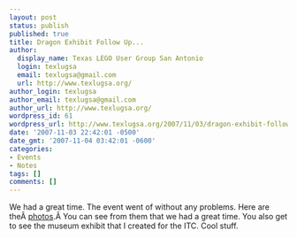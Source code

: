 ```yaml
---
layout: post
status: publish
published: true
title: Dragon Exhibit Follow Up...
author:
  display_name: Texas LEGO User Group San Antonio
  login: texlugsa
  email: texlugsa@gmail.com
  url: http://www.texlugsa.org/
author_login: texlugsa
author_email: texlugsa@gmail.com
author_url: http://www.texlugsa.org/
wordpress_id: 61
wordpress_url: http://www.texlugsa.org/2007/11/03/dragon-exhibit-follow-up/
date: '2007-11-03 22:42:01 -0500'
date_gmt: '2007-11-04 03:42:01 -0600'
categories:
- Events
- Notes
tags: []
comments: []
---
```

<p>We had a great time. The event went of without any problems. Here are the&Acirc; <a href="http://picasaweb.google.com/crmacd/TexLUG20071028">photos</a>.&Acirc; You can see from them that we had a great time. You also get to see the museum exhibit that I created for the ITC. Cool stuff.</p>
